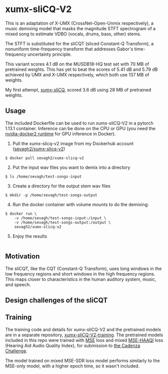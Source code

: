 # xumx-sliCQ-V2

This is an adaptation of X-UMX (CrossNet-Open-Unmix respectively), a music demixing model that masks the magnitude STFT spectrogram of a mixed song to estimate VDBO (vocals, drums, bass, other) stems.

The STFT is substituted for the sliCQT (sliced Constant-Q Transform), a nonuniform time-frequency transform that addresses Gabor's time-frequency uncertainty principle.

This variant scores 4.1 dB on the MUSDB18-HQ test set with 70 MB of pretrained weights. This has yet to beat the scores of 5.41 dB and 5.79 dB achieved by UMX and X-UMX respectively, which both use 137 MB of weights.

My first attempt, [xumx-sliCQ](https://github.com/sevagh/xumx-sliCQ), scored 3.6 dB using 28 MB of pretrained weights.

## Usage

The included Dockerfile can be used to run xumx-sliCQ-V2 in a pytorch 1.13.1 container. Inference can be done on the CPU or GPU (you need the [nvidia-docker2 runtime](https://docs.nvidia.com/datacenter/cloud-native/container-toolkit/install-guide.html#docker) for GPU inference in Docker).

1. Pull the xumx-slicq-v2 image from my Dockerhub account ([sevagh2/xumx-slicq-v2]())
```
$ docker pull sevagh2/xumx-slicq-v2
```

2. Put the input wav files you want to demix into a directory
```
$ ls /home/sevagh/test-songs-input
```

3. Create a directory for the output stem wav files
```
$ mkdir -p /home/sevagh/test-songs-output
```

4. Run the docker container with volume mounts to do the demixing:
```
$ docker run \
    -v /home/sevagh/test-songs-input:/input \
    -v /home/sevagh/test-songs-output:/output \
    sevagh2/xumx-slicq-v2
```

5. Enjoy the results
```
```

## Motivation

The sliCQT, like the CQT (Constant-Q Transform), uses long windows in the low frequency regions and short windows in the high frequency regions. This maps closer to characteristics in the human auditory system, music, and speech.

## Design challenges of the sliCQT



## Training

The training code and details for xumx-sliCQ-V2 and the pretrained models are in a separate repository, [xumx-sliCQ-V2-training](https://github.com/sevagh/xumx-sliCQ-V2-training). The pretrained models included in this repo were trained with [MSE](./pretrained_model/mse) loss and mixed [MSE-HAAQI](./pretrained_model/mse-haaqi) loss (Hearing Aid Audio Quality Index), for submission to [the Cadenza Challenge](http://cadenzachallenge.org/docs/cadenza1/cc1_intro).

The model trained on mixed MSE-SDR loss model performs similarly to the MSE-only model, with a higher epoch time, so it wasn't included.
